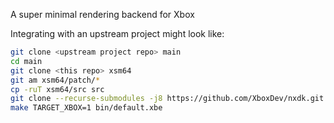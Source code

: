 A super minimal rendering backend for Xbox

Integrating with an upstream project might look like:
```bash
git clone <upstream project repo> main
cd main
git clone <this repo> xsm64
git am xsm64/patch/*
cp -ruT xsm64/src src
git clone --recurse-submodules -j8 https://github.com/XboxDev/nxdk.git
make TARGET_XBOX=1 bin/default.xbe
```
